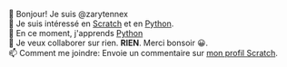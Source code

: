👋 Bonjour! Je suis @zarytennex \
👀 Je suis intéressé en [Scratch](https://scratch.mit.edu) et en [Python](https://python.org). \
🌱 En ce moment, j'apprends [Python](https://python.org) \
💞️ Je veux collaborer sur rien. **RIEN**. Merci bonsoir 😀. \
📫 Comment me joindre: Envoie un commentaire sur [mon profil Scratch](https://scratch.mit.edu/users/tralala100).
